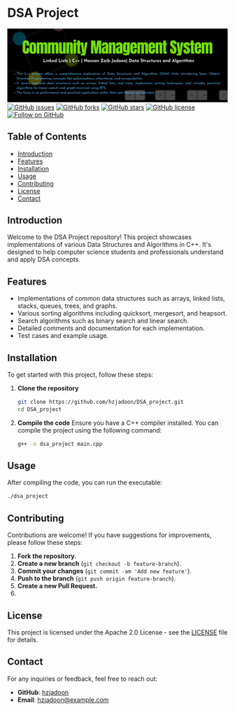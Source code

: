 # DSA Project

![DSA Project Banner](https://github.com/hzjadoon/DSA_project/blob/main/Readme%20Files/Community%20Management%20System.png)
[![GitHub issues](https://img.shields.io/github/issues/hzjadoon/DSA_project)](https://github.com/hzjadoon/DSA_project/issues)
[![GitHub forks](https://img.shields.io/github/forks/hzjadoon/DSA_project)](https://github.com/hzjadoon/DSA_project/network)
[![GitHub stars](https://img.shields.io/github/stars/hzjadoon/DSA_project)](https://github.com/hzjadoon/DSA_project/stargazers)
[![GitHub license](https://img.shields.io/github/license/hzjadoon/DSA_project)](https://github.com/hzjadoon/DSA_project/blob/main/LICENSE)
[![Follow on GitHub](https://img.shields.io/github/followers/hzjadoon?label=Follow&style=social)](https://github.com/hzjadoon)

## Table of Contents
- [Introduction](#introduction)
- [Features](#features)
- [Installation](#installation)
- [Usage](#usage)
- [Contributing](#contributing)
- [License](#license)
- [Contact](#contact)

## Introduction
Welcome to the DSA Project repository! This project showcases implementations of various Data Structures and Algorithms in C++. It's designed to help computer science students and professionals understand and apply DSA concepts.

## Features
- Implementations of common data structures such as arrays, linked lists, stacks, queues, trees, and graphs.
- Various sorting algorithms including quicksort, mergesort, and heapsort.
- Search algorithms such as binary search and linear search.
- Detailed comments and documentation for each implementation.
- Test cases and example usage.

## Installation
To get started with this project, follow these steps:
1. **Clone the repository**
    ```bash
    git clone https://github.com/hzjadoon/DSA_project.git
    cd DSA_project
    ```
2. **Compile the code**
    Ensure you have a C++ compiler installed. You can compile the project using the following command:
    ```bash
    g++ -o dsa_project main.cpp
    ```

## Usage
After compiling the code, you can run the executable:
```bash
./dsa_project
```

## Contributing

Contributions are welcome! If you have suggestions for improvements, please follow these steps:

1. **Fork the repository.**
2. **Create a new branch** (`git checkout -b feature-branch`).
3. **Commit your changes** (`git commit -am 'Add new feature'`).
4. **Push to the branch** (`git push origin feature-branch`).
5. **Create a new Pull Request.**
6. 
## License
This project is licensed under the Apache 2.0 License - see the [LICENSE](LICENSE) file for details.

## Contact
For any inquiries or feedback, feel free to reach out:
- **GitHub**: [hzjadoon](https://github.com/hzjadoon)
- **Email**: [hzjadoon@example.com](mailto:Hassanzaibjadoon2004@gmail.com)


